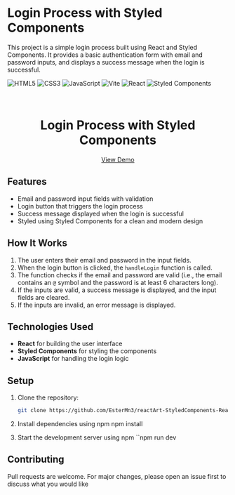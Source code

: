 # Login Process with Styled Components

This project is a simple login process built using React and Styled Components. It provides a basic authentication form with email and password inputs, and displays a success message when the login is successful.

![HTML5](https://img.shields.io/badge/HTML5-E34F26?style=for-the-badge&logo=html5&logoColor=white)
![CSS3](https://img.shields.io/badge/CSS3-1572B6?style=for-the-badge&logo=css3&logoColor=white)
![JavaScript](https://img.shields.io/badge/JavaScript-F7DF1E?style=for-the-badge&logo=javascript&logoColor=black)
![Vite](https://img.shields.io/badge/Vite-646CFF?style=for-the-badge&logo=vite&logoColor=white)
![React](https://img.shields.io/badge/React-61DAFB?style=for-the-badge&logo=react&logoColor=black)
![Styled Components](https://img.shields.io/badge/Styled%20Components-DB7093?style=for-the-badge&logo=styled-components&logoColor=white)

<!-- PROJECT LOGO -->
<br />
<div align="center">
  <h1 align="center">Login Process with Styled Components</h1>

  <p align="center">
    <a href="https://reactart-styled-components.netlify.app/">View Demo</a>
  </p>
</div>

## Features

- Email and password input fields with validation
- Login button that triggers the login process
- Success message displayed when the login is successful
- Styled using Styled Components for a clean and modern design

## How It Works

1. The user enters their email and password in the input fields.
2. When the login button is clicked, the `handleLogin` function is called.
3. The function checks if the email and password are valid (i.e., the email contains an `@` symbol and the password is at least 6 characters long).
4. If the inputs are valid, a success message is displayed, and the input fields are cleared.
5. If the inputs are invalid, an error message is displayed.

## Technologies Used

- **React** for building the user interface
- **Styled Components** for styling the components
- **JavaScript** for handling the login logic

## Setup

1. Clone the repository:

   ```bash
   git clone https://github.com/EsterMn3/reactArt-StyledComponents-Reactjs.git

   ```

2. Install dependencies using npm
   npm install

3. Start the development server using npm
   ``npm run dev

## Contributing

Pull requests are welcome. For major changes, please open an issue first to discuss what you would like
